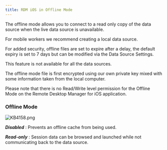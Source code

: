 ```yaml
---
title: RDM iOS in Offline Mode
---
```

The offline mode allows you to connect to a read only copy of the data source when the live data source is unavailable.  

For mobile workers we recommend creating a local data source.  

For added security, offline files are set to expire after a delay, the default expiry is set to 7 days but can be modified via the Data Source Settings.  

This feature is not available for all the data sources.  

The offline mode file is first encrypted using our own private key mixed with some information taken from the local computer.  

Please note that there is no Read/Write level permission for the Offline Mode on the Remote Desktop Manager for iOS application.  

### Offline Mode

![KB4158.png](/img/en/kb/KB4158.png)  

***Disabled*** : Prevents an offline cache from being used.  

***Read-only*** : Session data can be browsed and launched while not communicating back to the data source.
